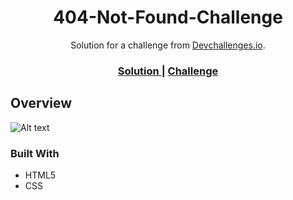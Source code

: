 <!-- Please update value in the {}  -->

<h1 align="center">404-Not-Found-Challenge</h1>

<div align="center">
   Solution for a challenge from  <a href="http://devchallenges.io" target="_blank">Devchallenges.io</a>.
</div>

<div align="center">
  <h3>
    <a href="https://hopeful-bardeen-228f4a.netlify.app">
      Solution
    </a>
    <span> | </span>
    <a href="https://devchallenges.io/challenges/wBunSb7FPrIepJZAg0sY">
      Challenge
    </a>
  </h3>
</div>

<!-- OVERVIEW -->

## Overview

![Alt text](/404-not-found-master/pDtt9MwzZt.png?raw=true "Screenshot")

### Built With

<!-- This section should list any major frameworks that you built your project using. Here are a few examples.-->

- HTML5
- CSS
